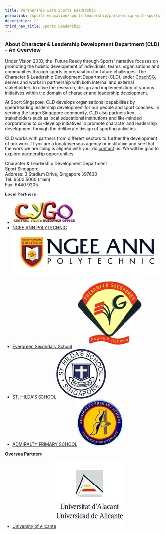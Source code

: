 ```yaml
---
title: Partnership with Sports Leadership
permalink: /sports-education/sports-leadership/partnership-with-sports-leadership/
description: ""
third_nav_title: Sports Leadership
---
```

### **About Character & Leadership Development Department (CLD) - An Overview**

Under Vision 2030, the 'Future Ready through Sports' narrative focuses on promoting the holistic development of individuals, teams, organisations and communities through sports in preparation for future challenges. The Character & Leadership Development Department (CLD), under [CoachSG](/what-we-do/coachsg/), serves and works in partnership with both internal and external stakeholders to drive the research, design and implementation of various initiatives within the domain of character and leadership development.   
  
At Sport Singapore, CLD develops organisational capabilities by spearheading leadership development for our people and sport coaches. In serving the larger Singapore community, CLD also partners key stakeholders such as local educational institutions and like-minded corporations to co-develop initiatives to promote character and leadership development through the deliberate design of sporting activities.

CLD works with partners from different sectors to further the development of our work. If you are a local/overseas agency or institution and see that the work we are doing is aligned with you, do [contact](mailto:hong_xue_en@sport.gov.sg) us. We will be glad to explore partnership opportunities. 

Character & Leadership Development Department  
Sport Singapore  
Address: 3 Stadium Drive, Singapore 397630  
Tel: 6500 5000 (main)  
Fax: 6440 9205

**Local Partners**
* ![CYGO](/images/Sport%20Education/Sports%20Leadership/Partnership/CYGO_Logo.png)
* [NGEE ANN POLYTECHNIC](https://www.np.edu.sg/Pages/default.aspx) ![NP](/images/Sport%20Education/Sports%20Leadership/Partnership/NP_logo.jpeg)
* [Evergreen Secondary School](https://evergreensec.moe.edu.sg/departments/physical-education/) ![Evergreen Secondary School](/images/Sport%20Education/Sports%20Leadership/Partnership/evgss_logo.jpeg)
* [ST. HILDA'S SCHOOL](https://www.sthildassec.moe.edu.sg/)![Hilda school](/images/Sport%20Education/Sports%20Leadership/Partnership/st_hilda_logo.jpeg)
* [ADMIRALTY PRIMARY SCHOOL](https://www.admiraltypri.moe.edu.sg/)![ADPS](/images/Sport%20Education/Sports%20Leadership/Partnership/adps_logo.jpeg)

**Oversea Partners**
* [University of Alicante](https://web.ua.es/en/actualidad-universitaria/2014/junio2014/junio2014-23-30/ua-collaborates-for-the-first-time-on-a-project-for-positive-development-in-young-people-with-sport-singapore.html)![university of alicante](/images/Sport%20Education/Sports%20Leadership/Partnership/university_of_alicante.jpeg)